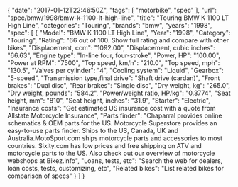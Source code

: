 {
    "date": "2017-01-12T22:46:50Z",
    "tags": [
        "motorbike",
        "spec"
    ],
    "url": "spec\/bmw\/1998\/bmw-k-1100-lt-high-line",
    "title": "Touring BMW K 1100 LT High Line",
    "categories": "Touring",
    "brands": "bmw",
    "years": "1998",
    "spec": [
        {
            "Model": "BMW K 1100 LT High Line",
            "Year": "1998",
            "Category": "Touring",
            "Rating": "66 out of 100. Show full rating and compare with other bikes",
            "Displacement, ccm": "1092.00",
            "Displacement, cubic inches": "66.63",
            "Engine type": "In-line four, four-stroke",
            "Power, HP": "100.00",
            "Power at RPM": "7500",
            "Top speed, km\/h": "210.0",
            "Top speed, mph": "130.5",
            "Valves per cylinder": "4",
            "Cooling system": "Liquid",
            "Gearbox": "5-speed",
            "Transmission type,final drive": "Shaft drive (cardan)",
            "Front brakes": "Dual disc",
            "Rear brakes": "Single disc",
            "Dry weight, kg": "265.0",
            "Dry weight, pounds": "584.2",
            "Power\/weight ratio, HP\/kg": "0.3774",
            "Seat height, mm": "810",
            "Seat height, inches": "31.9",
            "Starter": "Electric",
            "Insurance costs": "Get estimated US insurance cost with a quote from Allstate Motorcycle Insurance",
            "Parts finder": "Chaparral provides online schematics & OEM parts for the US.   Motorcycle Superstore provides an easy-to-use parts finder. Ships to the US, Canada, UK and Australia.MotoSport.com ships motorcycle parts and accessories to most countries.    Sixity.com has low prices and free shipping on ATV and motorcycle parts to the US. Also check out our overview of motorcycle webshops at Bikez.info",
            "Loans, tests, etc": "Search the web for dealers, loan costs, tests, customizing, etc",
            "Related bikes": "List related bikes for comparison of specs"
        }
    ]
}